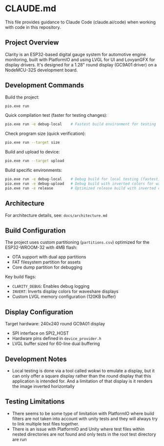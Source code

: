 # CLAUDE.md

This file provides guidance to Claude Code (claude.ai/code) when working with code in this repository.

## Project Overview

Clarity is an ESP32-based digital gauge system for automotive engine monitoring, built with PlatformIO and using LVGL for UI and LovyanGFX for display drivers. It's designed for a 1.28" round display (GC9A01 driver) on a NodeMCU-32S development board.

## Development Commands

Build the project:
```bash
pio.exe run
```

Quick compilation test (faster for testing changes):
```bash
pio.exe run -e debug-local    # Fastest build environment for testing
```

Check program size (quick verification):
```bash
pio.exe run --target size
```

Build and upload to device:
```bash
pio.exe run --target upload
```

Build specific environments:
```bash
pio.exe run -e debug-local    # Debug build for local testing (fastest)
pio.exe run -e debug-upload   # Debug build with inverted colors for waveshare display
pio.exe run -e release        # Optimized release build with inverted colors
```

## Architecture

For architecture details, see: `docs/architecture.md`

## Build Configuration

The project uses custom partitioning (`partitions.csv`) optimized for the ESP32-WROOM-32 with 4MB flash:
- OTA support with dual app partitions
- FAT filesystem partition for assets
- Core dump partition for debugging

Key build flags:
- `CLARITY_DEBUG`: Enables debug logging
- `INVERT`: Inverts display colors for waveshare displays
- Custom LVGL memory configuration (120KB buffer)

## Display Configuration

Target hardware: 240x240 round GC9A01 display
- SPI interface on SPI2_HOST
- Hardware pins defined in `device_provider.h`
- LVGL buffer sized for 60-line dual buffering

## Development Notes

- Local testing is done via a tool called wokwi to emulate a display, but it can only offer a square display rather than the round display that this application is intended for. And a limitation of that display is it renders the image inverted horizontally

## Testing Limitations

- There seems to be some type of limitation with PlatformIO where build filters are not taken into account with unity tests and they will always try to link multiple test files together.
- There is an issue with PlatformIO and Unity where test files within nested directories are not found and only tests in the root test directory are run